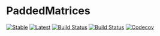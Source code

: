 # PaddedMatrices

[![Stable](https://img.shields.io/badge/docs-stable-blue.svg)](https://chriselrod.github.io/PaddedMatrices.jl/stable)
[![Latest](https://img.shields.io/badge/docs-latest-blue.svg)](https://chriselrod.github.io/PaddedMatrices.jl/latest)
[![Build Status](https://travis-ci.com/chriselrod/PaddedMatrices.jl.svg?branch=master)](https://travis-ci.com/chriselrod/PaddedMatrices.jl)
[![Build Status](https://ci.appveyor.com/api/projects/status/github/chriselrod/PaddedMatrices.jl?svg=true)](https://ci.appveyor.com/project/chriselrod/PaddedMatrices-jl)
[![Codecov](https://codecov.io/gh/chriselrod/PaddedMatrices.jl/branch/master/graph/badge.svg)](https://codecov.io/gh/chriselrod/PaddedMatrices.jl)
